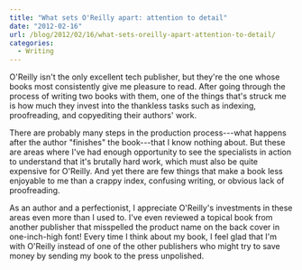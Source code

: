 ```yaml
---
title: "What sets O'Reilly apart: attention to detail"
date: "2012-02-16"
url: /blog/2012/02/16/what-sets-oreilly-apart-attention-to-detail/
categories:
  - Writing
---
```

O'Reilly isn't the only excellent tech publisher, but they're the one whose books most consistently give me pleasure to read. After going through the process of writing two books with them, one of the things that's struck me is how much they invest into the thankless tasks such as indexing, proofreading, and copyediting their authors' work.

There are probably many steps in the production process---what happens after the author "finishes" the book---that I know nothing about. But these are areas where I've had enough opportunity to see the specialists in action to understand that it's brutally hard work, which must also be quite expensive for O'Reilly. And yet there are few things that make a book less enjoyable to me than a crappy index, confusing writing, or obvious lack of proofreading.

As an author and a perfectionist, I appreciate O'Reilly's investments in these areas even more than I used to. I've even reviewed a topical book from another publisher that misspelled the product name on the back cover in one-inch-high font! Every time I think about my book, I feel glad that I'm with O'Reilly instead of one of the other publishers who might try to save money by sending my book to the press unpolished.


